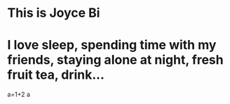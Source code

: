 # This is Joyce Bi
# I love sleep, spending time with my friends, staying alone at night, fresh fruit tea, drink...
a=1+2
a

